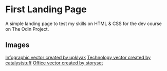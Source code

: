 # First Landing Page
A simple landing page to test my skills on HTML &amp; CSS for the dev course on The Odin Project.


## Images
[Infographic vector created by upklyak](https://www.freepik.com/vectors/infographic)
[Technology vector created by catalyststuff](https://www.freepik.com/vectors/technology)
[Office vector created by storyset](https://www.freepik.com/vectors/office)